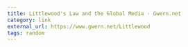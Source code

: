 ```yaml
---
title: Littlewood's Law and the Global Media · Gwern.net
category: link
external_url: https://www.gwern.net/Littlewood
tags: random
---
```

